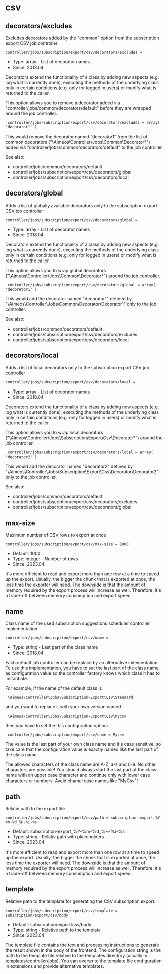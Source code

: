 
# csv
## decorators/excludes

Excludes decorators added by the "common" option from the subscription export CSV job controller

```
controller/jobs/subscription/export/csv/decorators/excludes = 
```

* Type: array - List of decorator names
* Since: 2018.04

Decorators extend the functionality of a class by adding new aspects
(e.g. log what is currently done), executing the methods of the underlying
class only in certain conditions (e.g. only for logged in users) or
modify what is returned to the caller.

This option allows you to remove a decorator added via
"controller/jobs/common/decorators/default" before they are wrapped
around the job controller.

```
 controller/jobs/subscription/export/csv/decorators/excludes = array( 'decorator1' )
```

This would remove the decorator named "decorator1" from the list of
common decorators ("\Aimeos\Controller\Jobs\Common\Decorator\*") added via
"controller/jobs/common/decorators/default" to the job controller.

See also:

* controller/jobs/common/decorators/default
* controller/jobs/subscription/export/csv/decorators/global
* controller/jobs/subscription/export/csv/decorators/local

## decorators/global

Adds a list of globally available decorators only to the subscription export CSV job controller

```
controller/jobs/subscription/export/csv/decorators/global = 
```

* Type: array - List of decorator names
* Since: 2018.04

Decorators extend the functionality of a class by adding new aspects
(e.g. log what is currently done), executing the methods of the underlying
class only in certain conditions (e.g. only for logged in users) or
modify what is returned to the caller.

This option allows you to wrap global decorators
("\Aimeos\Controller\Jobs\Common\Decorator\*") around the job controller.

```
 controller/jobs/subscription/export/csv/decorators/global = array( 'decorator1' )
```

This would add the decorator named "decorator1" defined by
"\Aimeos\Controller\Jobs\Common\Decorator\Decorator1" only to the job controller.

See also:

* controller/jobs/common/decorators/default
* controller/jobs/subscription/export/csv/decorators/excludes
* controller/jobs/subscription/export/csv/decorators/local

## decorators/local

Adds a list of local decorators only to the subscription export CSV job controller

```
controller/jobs/subscription/export/csv/decorators/local = 
```

* Type: array - List of decorator names
* Since: 2018.04

Decorators extend the functionality of a class by adding new aspects
(e.g. log what is currently done), executing the methods of the underlying
class only in certain conditions (e.g. only for logged in users) or
modify what is returned to the caller.

This option allows you to wrap local decorators
("\Aimeos\Controller\Jobs\Subscription\Export\Csv\Decorator\*") around the job
controller.

```
 controller/jobs/subscription/export/csv/decorators/local = array( 'decorator2' )
```

This would add the decorator named "decorator2" defined by
"\Aimeos\Controller\Jobs\Subscription\Export\Csv\Decorator\Decorator2"
only to the job controller.

See also:

* controller/jobs/common/decorators/default
* controller/jobs/subscription/export/csv/decorators/excludes
* controller/jobs/subscription/export/csv/decorators/global

## max-size

Maximum number of CSV rows to export at once

```
controller/jobs/subscription/export/csv/max-size = 1000
```

* Default: 1000
* Type: integer - Number of rows
* Since: 2023.04

It's more efficient to read and export more than one row at a time
to speed up the export. Usually, the bigger the chunk that is exported
at once, the less time the exporter will need. The downside is that
the amount of memory required by the export process will increase as
well. Therefore, it's a trade-off between memory consumption and
export speed.


## name

Class name of the used subscription suggestions scheduler controller implementation

```
controller/jobs/subscription/export/csv/name = 
```

* Type: string - Last part of the class name
* Since: 2018.04

Each default job controller can be replace by an alternative imlementation.
To use this implementation, you have to set the last part of the class
name as configuration value so the controller factory knows which class it
has to instantiate.

For example, if the name of the default class is

```
 \Aimeos\Controller\Jobs\Subscription\Export\Csv\Standard
```

and you want to replace it with your own version named

```
 \Aimeos\Controller\Jobs\Subscription\Export\Csv\Mycsv
```

then you have to set the this configuration option:

```
 controller/jobs/subscription/export/csv/name = Mycsv
```

The value is the last part of your own class name and it's case sensitive,
so take care that the configuration value is exactly named like the last
part of the class name.

The allowed characters of the class name are A-Z, a-z and 0-9. No other
characters are possible! You should always start the last part of the class
name with an upper case character and continue only with lower case characters
or numbers. Avoid chamel case names like "MyCsv"!


## path

Relativ path to the export file

```
controller/jobs/subscription/export/csv/path = subscription-export_%Y-%m-%d_%H-%i-%s
```

* Default: subscription-export_%Y-%m-%d_%H-%i-%s
* Type: string - Relativ path with placeholders
* Since: 2023.04

It's more efficient to read and export more than one row at a time
to speed up the export. Usually, the bigger the chunk that is exported
at once, the less time the exporter will need. The downside is that
the amount of memory required by the export process will increase as
well. Therefore, it's a trade-off between memory consumption and
export speed.


## template

Relative path to the template for generating the CSV subscription export.

```
controller/jobs/subscription/export/csv/template = subscription/export/csv/body
```

* Default: subscription/export/csv/body
* Type: string - Relative path to the template
* Since: 2023.04

The template file contains the text and processing instructions
to generate the result shown in the body of the frontend. The
configuration string is the path to the template file relative
to the templates directory (usually in templates/controller/jobs).
You can overwrite the template file configuration in extensions and
provide alternative templates.

